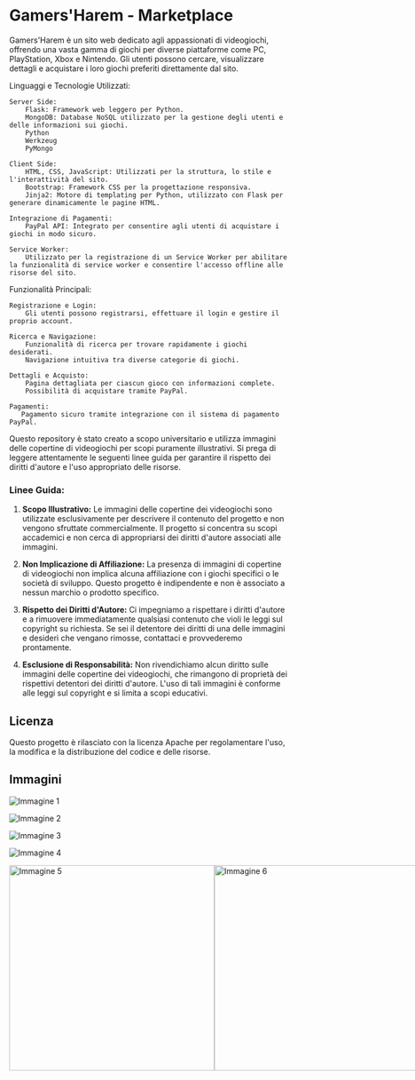 # Gamers'Harem - Marketplace

Gamers'Harem è un sito web dedicato agli appassionati di videogiochi, offrendo una vasta gamma di giochi per diverse piattaforme come PC, PlayStation, Xbox e Nintendo. Gli utenti possono cercare, visualizzare dettagli e acquistare i loro giochi preferiti direttamente dal sito.

Linguaggi e Tecnologie Utilizzati:

    Server Side:
        Flask: Framework web leggero per Python.
        MongoDB: Database NoSQL utilizzato per la gestione degli utenti e delle informazioni sui giochi.
        Python
        Werkzeug
        PyMongo

    Client Side:
        HTML, CSS, JavaScript: Utilizzati per la struttura, lo stile e l'interattività del sito.
        Bootstrap: Framework CSS per la progettazione responsiva.
        Jinja2: Motore di templating per Python, utilizzato con Flask per generare dinamicamente le pagine HTML.

    Integrazione di Pagamenti:
        PayPal API: Integrato per consentire agli utenti di acquistare i giochi in modo sicuro.

    Service Worker:
        Utilizzato per la registrazione di un Service Worker per abilitare la funzionalità di service worker e consentire l'accesso offline alle risorse del sito.

Funzionalità Principali:

    Registrazione e Login:
        Gli utenti possono registrarsi, effettuare il login e gestire il proprio account.

    Ricerca e Navigazione:
        Funzionalità di ricerca per trovare rapidamente i giochi desiderati.
        Navigazione intuitiva tra diverse categorie di giochi.

    Dettagli e Acquisto:
        Pagina dettagliata per ciascun gioco con informazioni complete.
        Possibilità di acquistare tramite PayPal.

    Pagamenti:
       Pagamento sicuro tramite integrazione con il sistema di pagamento PayPal.

Questo repository è stato creato a scopo universitario e utilizza immagini delle copertine di videogiochi per scopi puramente illustrativi. Si prega di leggere attentamente le seguenti linee guida per garantire il rispetto dei diritti d'autore e l'uso appropriato delle risorse.

### Linee Guida:

1. **Scopo Illustrativo:** Le immagini delle copertine dei videogiochi sono utilizzate esclusivamente per descrivere il contenuto del progetto e non vengono sfruttate commercialmente. Il progetto si concentra su scopi accademici e non cerca di appropriarsi dei diritti d'autore associati alle immagini.

2. **Non Implicazione di Affiliazione:** La presenza di immagini di copertine di videogiochi non implica alcuna affiliazione con i giochi specifici o le società di sviluppo. Questo progetto è indipendente e non è associato a nessun marchio o prodotto specifico.

3. **Rispetto dei Diritti d'Autore:** Ci impegniamo a rispettare i diritti d'autore e a rimuovere immediatamente qualsiasi contenuto che violi le leggi sul copyright su richiesta. Se sei il detentore dei diritti di una delle immagini e desideri che vengano rimosse, contattaci e provvederemo prontamente.

4. **Esclusione di Responsabilità:** Non rivendichiamo alcun diritto sulle immagini delle copertine dei videogiochi, che rimangono di proprietà dei rispettivi detentori dei diritti d'autore. L'uso di tali immagini è conforme alle leggi sul copyright e si limita a scopi educativi.

## Licenza

Questo progetto è rilasciato con la licenza Apache per regolamentare l'uso, la modifica e la distribuzione del codice e delle risorse.

## Immagini

![Immagine 1](Screen/1.png)

![Immagine 2](Screen/2.png)

![Immagine 3](Screen/3.png)

![Immagine 4](Screen/4.png)

<div style="display: flex; justify-content: space-between; align-items: center;">
  <img src="Screen/5.png" alt="Immagine 5" width="370px">
  <img src="Screen/6.png" alt="Immagine 6" width="370px">
  <img src="Screen/7.png" alt="Immagine 7" width="370px">
</div>
